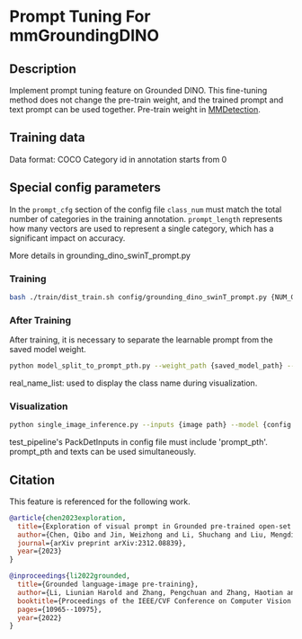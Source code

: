 # Prompt Tuning For mmGroundingDINO

## Description

Implement prompt tuning feature on Grounded DINO. This fine-tuning method does not change the pre-train weight, and the trained prompt and text prompt can be used together. Pre-train weight in [MMDetection](https://github.com/open-mmlab/mmdetection/tree/main/configs/mm_grounding_dino).

## Training data

Data format: COCO
Category id in annotation starts from 0

## Special config parameters

In the `prompt_cfg` section of the config file
`class_num` must match the total number of categories in the training annotation.
`prompt_length` represents how many vectors are used to represent a single category, which has a significant impact on accuracy.

More details in grounding_dino_swinT_prompt.py

### Training

```bash
bash ./train/dist_train.sh config/grounding_dino_swinT_prompt.py {NUM_GPUS}
```

### After Training

After training, it is necessary to separate the learnable prompt from the saved model weight.

```bash
python model_split_to_prompt_pth.py --weight_path {saved_model_path} --real_name_list {name1,name2,...}  --save_path {save_dir_path}
```

real_name_list: used to display the class name during visualization.

### Visualization

```bash
python single_image_inference.py --inputs {image path} --model {config path} --texts {text description} --prompt_pth {prompt path}
```

test_pipeline's PackDetInputs in config file must include 'prompt_pth'.
prompt_pth and texts can be used simultaneously.

## Citation

This feature is referenced for the following work.

```BibTeX
@article{chen2023exploration,
  title={Exploration of visual prompt in Grounded pre-trained open-set detection},
  author={Chen, Qibo and Jin, Weizhong and Li, Shuchang and Liu, Mengdi and Yu, Li and Jiang, Jian and Wang, Xiaozheng},
  journal={arXiv preprint arXiv:2312.08839},
  year={2023}
}
```

```BibTeX
@inproceedings{li2022grounded,
  title={Grounded language-image pre-training},
  author={Li, Liunian Harold and Zhang, Pengchuan and Zhang, Haotian and Yang, Jianwei and Li, Chunyuan and Zhong, Yiwu and Wang, Lijuan and Yuan, Lu and Zhang, Lei and Hwang, Jenq-Neng and others},
  booktitle={Proceedings of the IEEE/CVF Conference on Computer Vision and Pattern Recognition},
  pages={10965--10975},
  year={2022}
}
```
